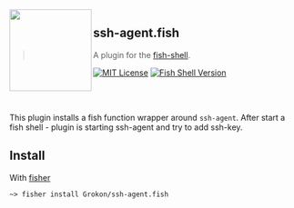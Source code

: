 <img src="https://cdn.rawgit.com/oh-my-fish/oh-my-fish/e4f1c2e0219a17e2c748b824004c8d0b38055c16/docs/logo.svg" align="left" width="144px" height="144px"/>

## ssh-agent.fish

> A plugin for the [fish-shell](https://fishshell.com).

[![MIT License](https://img.shields.io/badge/license-MIT-007EC7.svg?style=flat-square)](/LICENSE)
[![Fish Shell Version](https://img.shields.io/badge/fish-v3.4.1-blue.svg?style=flat-square)](https://fishshell.com)

<br/>

<br/>

This plugin installs a fish function wrapper around `ssh-agent`. After start a fish shell - plugin is starting ssh-agent and try to add ssh-key.

## Install

With [fisher]

```fish
~> fisher install Grokon/ssh-agent.fish
```

[mit]: https://opensource.org/licenses/MIT
[fisher]: https://github.com/jorgebucaran/fisher
[license-badge]: https://img.shields.io/badge/license-MIT-007EC7.svg?style=flat-square
